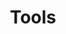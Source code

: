 ---
title: "Tools"
description: "This is some tool category"
slug: "Tools"
image: "tool.jpg"
style:
background: "#2a9d8f"
color: "#fff"
---